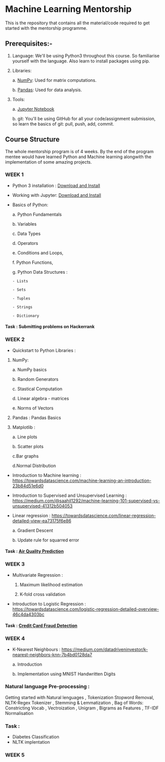 # Machine Learning Mentorship

This is the repository that contains all the material/code required to get started with the mentorship programme. 


## Prerequisites:-

1. Language: We'll be using Python3 throughout this course. So familiarise yourself with the language. Also learn to install packages using pip.

2. Libraries:

    a. [NumPy](https://numpy.org/): Used for matrix computations.
    
    b. [Pandas](https://pandas.pydata.org/): Used for data analysis.

4. Tools:

    a. [Jupyter Notebook](https://jupyter.org/install)
    
    b. git: You'll be using GitHub for all your code/assignment submission, so learn the basics of git: pull, push, add, commit.

 
## Course Structure
The whole mentorship program is of 4 weeks. By the end of the program mentee would have learned Python and Machine learning
alongwith the implementation of some amazing projects.

### WEEK 1

- Python 3 installation : [Download and Install](https://www.python.org/downloads/)
- Working with Jupyter: [Download and Install](https://jupyter.org/install)
- Basics of Python:

    a. Python Fundamentals
    
    b. Variables
    
    c. Data Types
    
    d. Operators
    
    e. Conditions and Loops,
    
    f. Python Functions,
    
    g. Python Data Structures :
         
      - Lists
      
      - Sets
      
      - Tuples
      
      - Strings
      
      - Dictionary

#### Task : Submitting problems on Hackerrank


### WEEK 2

- Quickstart to Python Libraries :
 
 1. NumPy:
 
     a. NumPy basics
     
     b. Random Generators 
     
     c. Stastical Computation 
     
     d. Linear algebra - matrices 
     
     e. Norms of Vectors 
     
 2. Pandas : Pandas Basics
 
 3. Matplotlib : 
 
     a. Line plots  
     
     b. Scatter plots 
     
     c.Bar graphs  
     
     d.Normal Distribution
 
 - Introduction to Machine learning :
  https://towardsdatascience.com/machine-learning-an-introduction-23b84d51e6d0
 - Introduction to Supervised and Unsupervised Learning :
  https://medium.com/@saahil1292/machine-learning-101-supervised-vs-unsupervised-41312b504053
 - Linear regression : 
  https://towardsdatascience.com/linear-regression-detailed-view-ea73175f6e86
  
   a. Gradient Descent 
 
   b. Update rule for squarred error
 
 #### Task : [Air Quality Prediction](https://www.kaggle.com/chiranjeevbit/air-quality-prediction)
  
  
 ### WEEK 3
 
- Multivariate Regression : 
 
     1. Maximum likelihood estimation 
     
     2. K-fold cross validation 
     
- Introduction to Logistic Regression :
  https://towardsdatascience.com/logistic-regression-detailed-overview-46c4da4303bc
  
        
 #### Task : [Credit Card Fraud Detection](https://www.kaggle.com/mlg-ulb/creditcardfraud)
 
 ### WEEK 4
 
 - K-Nearest Neighbours : 
 https://medium.com/datadriveninvestor/k-nearest-neighbors-knn-7b4bd0128da7
    
   a. Introduction 
   
   b. Implementation using MNIST Handwritten Digits 
 
 ### Natural language Pre-processing :
 Getting started with Natural lenguages  , Tokenization Stopword Removal, NLTK-Regex Tokenizer , Stemming & Lemmatization , Bag of Words: Constricting Vocab , Vectroization , Unigram , Bigrams as Features , TF-IDF Normalisation 
    
  ### Task :
  * Diabetes Classification
  * NLTK implentation
    
 ### WEEK 5
 
 
  
  
  
   
  


   
   
